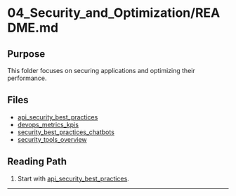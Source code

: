 # **04_Security_and_Optimization/README.md**

## **Purpose**

This folder focuses on securing applications and optimizing their performance.

## **Files**

- [api_security_best_practices](api_security_best_practices.md)
- [devops_metrics_kpis](devops_metrics_kpis.md)
- [security_best_practices_chatbots](security_best_practices_chatbots.md)
- [security_tools_overview](security_tools_overview.md)

## **Reading Path**

1. Start with [api_security_best_practices](api_security_best_practices.md).

---

